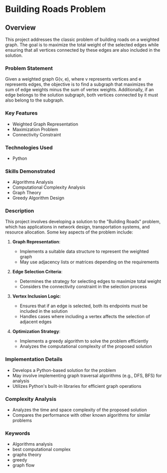 # Building Roads Problem

## Overview

This project addresses the classic problem of building roads on a weighted graph. The goal is to maximize the total weight of the selected edges while ensuring that all vertices connected by these edges are also included in the solution.

### Problem Statement

Given a weighted graph G(v, e), where v represents vertices and e represents edges, the objective is to find a subgraph that maximizes the sum of edge weights minus the sum of vertex weights. Additionally, if an edge belongs to the solution subgraph, both vertices connected by it must also belong to the subgraph.

### Key Features

- Weighted Graph Representation
- Maximization Problem
- Connectivity Constraint

### Technologies Used

- Python

### Skills Demonstrated

- Algorithms Analysis
- Computational Complexity Analysis
- Graph Theory
- Greedy Algorithm Design

### Description

This project involves developing a solution to the "Building Roads" problem, which has applications in network design, transportation systems, and resource allocation. Some key aspects of the problem include:

1. **Graph Representation**:
   - Implements a suitable data structure to represent the weighted graph
   - May use adjacency lists or matrices depending on the requirements

2. **Edge Selection Criteria**:
   - Determines the strategy for selecting edges to maximize total weight
   - Considers the connectivity constraint in the selection process

3. **Vertex Inclusion Logic**:
   - Ensures that if an edge is selected, both its endpoints must be included in the solution
   - Handles cases where including a vertex affects the selection of adjacent edges

4. **Optimization Strategy**:
   - Implements a greedy algorithm to solve the problem efficiently
   - Analyzes the computational complexity of the proposed solution

### Implementation Details

- Develops a Python-based solution for the problem
- May involve implementing graph traversal algorithms (e.g., DFS, BFS) for analysis
- Utilizes Python's built-in libraries for efficient graph operations

### Complexity Analysis

- Analyzes the time and space complexity of the proposed solution
- Compares the performance with other known algorithms for similar problems

### Keywords

- Algorithms analysis
- best computational complex
- graphs theory
- greedy
- graph flow

